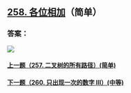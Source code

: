 ## [258. 各位相加](https://leetcode-cn.com/problems/add-digits/)（简单）





### 答案：



![](https://img-blog.csdnimg.cn/20200807155236311.png)

#### [上一题（257. 二叉树的所有路径）(简单)](https://github.com/sdwwld/leetCode/blob/master/src/main/java/com/wld/java/leetcode/leetCode0257.md)

#### [下一题（260. 只出现一次的数字 III）(中等)](https://github.com/sdwwld/leetCode/blob/master/src/main/java/com/wld/java/leetcode/leetCode0260.md)